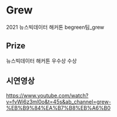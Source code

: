 # Grew
 2021 뉴스빅데이터 해커톤 begreen팀_grew
 
 ## Prize
 뉴스빅데이터 해커톤 우수상 수상
 
 ## 시연영상
 https://www.youtube.com/watch?v=fvWi6z3ml0o&t=45s&ab_channel=grew-%EB%B9%84%EA%B7%B8%EB%A6%B0
